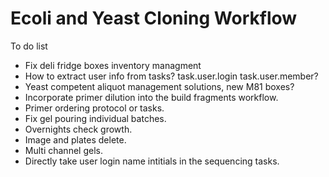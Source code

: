 Ecoli and Yeast Cloning Workflow
===

To do list

* Fix deli fridge boxes inventory managment
* How to extract user info from tasks?
task.user.login
task.user.member?
* Yeast competent aliquot management solutions, new M81 boxes?
* Incorporate primer dilution into the build fragments workflow.
* Primer ordering protocol or tasks.
* Fix gel pouring individual batches.
* Overnights check growth.
* Image and plates delete.
* Multi channel gels.
* Directly take user login name intitials in the sequencing tasks.